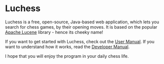 Luchess
=========

Luchess is a free, open-source, Java-based web application, which lets you search for chess games, by their opening moves. It is based on the popular [Apache Lucene] library - hence its cheeky name!

If you want to get started with Luchess, check out the [User Manual]. If you want to understand how it works, read the [Developer Manual].

I hope that you will enjoy the program in your daily chess life.


[Apache Lucene]:http://lucene.apache.org/core/
[User Manual]:doc/manuals/user.html
[Developer Manual]:doc/manuals/developer.html

